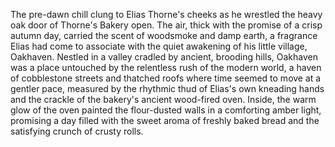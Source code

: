 The pre-dawn chill clung to Elias Thorne's cheeks as he wrestled the heavy oak door of Thorne's Bakery open.  The air, thick with the promise of a crisp autumn day, carried the scent of woodsmoke and damp earth, a fragrance Elias had come to associate with the quiet awakening of his little village, Oakhaven.  Nestled in a valley cradled by ancient, brooding hills, Oakhaven was a place untouched by the relentless rush of the modern world, a haven of cobblestone streets and thatched roofs where time seemed to move at a gentler pace, measured by the rhythmic thud of Elias's own kneading hands and the crackle of the bakery's ancient wood-fired oven.  Inside, the warm glow of the oven painted the flour-dusted walls in a comforting amber light, promising a day filled with the sweet aroma of freshly baked bread and the satisfying crunch of crusty rolls.
